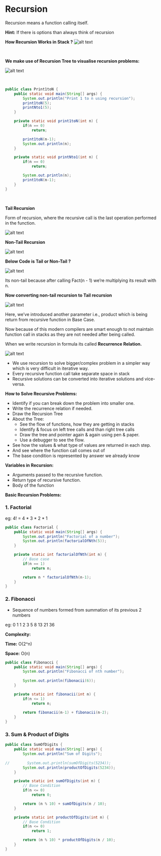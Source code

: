 # Recursion

Recursion means a function calling itself.

**Hint:** If there is options than always think of recursion

**How Recursion Works in Stack ?**
![alt text](Images/image-1.png)

<br>

**We make use of Recursion Tree to visualise recursion problems:**

![alt text](Images/image-6.png)

<br>

```java
public class Print1toN {
    public static void main(String[] args) {
        System.out.println("Print 1 to n using recursion");
        print1toN(5);
        printNto1(5);
    }

    private static void print1toN(int n) {
        if(n == 0)
            return;

        print1toN(n-1);
        System.out.println(n);
    }

    private static void printNto1(int n) {
        if(n == 0)
            return;

        System.out.println(n);
        print1toN(n-1);
    }
}
```

<br>

**Tail Recursion**

Form of recursion, where the recursive call is the last operation performed in the function.

![alt text](Images/image.png)

**Non-Tail Recursion**

![alt text](Images/image-2.png)

**Below Code is Tail or Non-Tail ?**

![alt text](Images/image-3.png)

Its non-tail because after calling Fact(n - 1) we’re multiplying its result with n.

**Now converting non-tail recursion to Tail recursion**

![alt text](Images/image-4.png)

Here, we’ve introduced another parameter i.e., product which is being return from recursive function in Base Case.

Now because of this modern compilers are smart enough to not maintain function call in stacks as they are not needed after being called.

When we write recursion in formula its called **Recurrence Relation.**

![alt text](Images/image-5.png)

- We use recursion to solve bigger/complex problem in a simpler way which is very difficult in iterative way.
- Every recursive function call take separate space in stack
- Recursive solutions can be converted into iterative solutions and vice-versa.

**How to Solve Recursive Problems:**

- Identify if you can break down the problem into smaller one.
- Write the recurrence relation if needed.
- Draw the Recursion Tree
- About the Tree:
    - See the flow of functions, how they are getting in stacks
    - Identify & focus on left tree calls and than right tree calls
    - Draw the tree and pointer again & again using pen & paper.
    - Use a debugger to see the flow.
- See how the values & what type of values are returned in each step.
- And see where the function call comes out of
- The base condition is represented by answer we already know

**Variables in Recursion:**

- Arguments passed to the recursive function.
- Return type of recursive function.
- Body of the function

**Basic Recursion Problems:**

### 1. Factorial

eg: 4! = 4 * 3 * 2 * 1

```java
public class Factorial {
    public static void main(String[] args) {
        System.out.println("Factorial of a number");
        System.out.println(factorialOfNth(5));
    }

    private static int factorialOfNth(int n) {
        // Base case
        if(n == 1)
            return n;

        return n * factorialOfNth(n-1);
    }
}
```

### 2. Fibonacci
- Sequence of numbers formed from summation of its previous 2 numbers

eg: 0 1 1 2 3 5 8 13 21 36

**Complexity:**

**Time:** O(2^n)

**Space:** O(n)

```java
public class Fibonacci {
    public static void main(String[] args) {
        System.out.println("Fibonacci of nth number");
        
        System.out.println(fibonacii(6));
    }

    private static int fibonacii(int n) {
        if(n <= 1)
            return n;
            
        return fibonacii(n-1) + fibonacii(n-2);
    }
}
```

### 3. Sum & Product of Digits

```java
public class SumOfDigits {
    public static void main(String[] args) {
        System.out.println("Sum of Digits");
        
//        System.out.println(sumOfDigits(5234));
        System.out.println(productOfDigits(5234));
    }

    private static int sumOfDigits(int n) {
        // Base Condition
        if(n <= 0)
            return 0;

        return (n % 10) + sumOfDigits(n / 10);
    }

    private static int productOfDigits(int n) {
        // Base Condition
        if(n <= 0)
            return 1;

        return (n % 10) * productOfDigits(n / 10);
    }
}
```